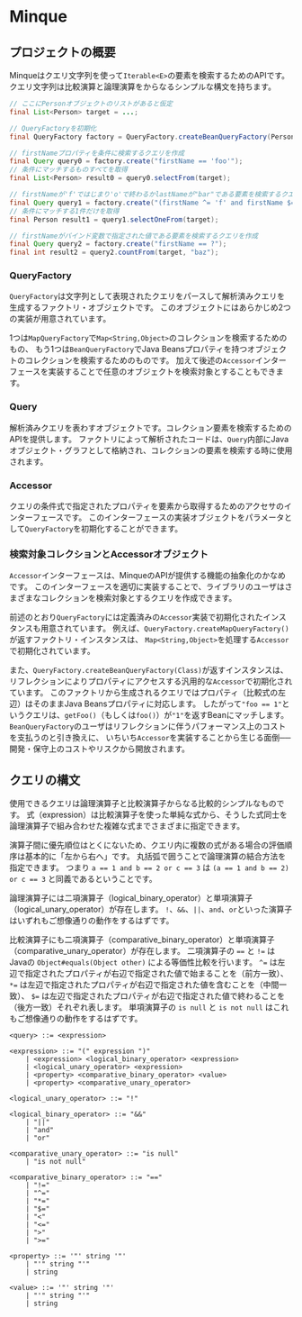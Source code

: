 # Minque

## プロジェクトの概要

Minqueはクエリ文字列を使って`Iterable<E>`の要素を検索するためのAPIです。
クエリ文字列は比較演算と論理演算をからなるシンプルな構文を持ちます。

```java
// ここにPersonオブジェクトのリストがあると仮定
final List<Person> target = ...;

// QueryFactoryを初期化
final QueryFactory factory = QueryFactory.createBeanQueryFactory(Person.class);

// firstNameプロパティを条件に検索するクエリを作成
final Query query0 = factory.create("firstName == 'foo'");
// 条件にマッチするものすべてを取得
final List<Person> result0 = query0.selectFrom(target);

// firstNameが'f'ではじまり'o'で終わるかlastNameが"bar"である要素を検索するクエリを作成
final Query query1 = factory.create("(firstName ^= 'f' and firstName $= 'o') or lastName == 'bar'");
// 条件にマッチする1件だけを取得
final Person result1 = query1.selectOneFrom(target);

// firstNameがバインド変数で指定された値である要素を検索するクエリを作成
final Query query2 = factory.create("firstName == ?");
final int result2 = query2.countFrom(target, "baz");
```

### QueryFactory

`QueryFactory`は文字列として表現されたクエリをパースして解析済みクエリを生成するファクトリ・オブジェクトです。
このオブジェクトにはあらかじめ2つの実装が用意されています。

1つは`MapQueryFactory`で`Map<String,Object>`のコレクションを検索するためのもの、
もう1つは`BeanQueryFactory`でJava Beansプロパティを持つオブジェクトのコレクションを検索するためのものです。
加えて後述の`Accessor`インターフェースを実装することで任意のオブジェクトを検索対象とすることもできます。

### Query

解析済みクエリを表わすオブジェクトです。コレクション要素を検索するためのAPIを提供します。
ファクトリによって解析されたコードは、`Query`内部にJavaオブジェクト・グラフとして格納され、コレクションの要素を検索する時に使用されます。

### Accessor

クエリの条件式で指定されたプロパティを要素から取得するためのアクセサのインターフェースです。
このインターフェースの実装オブジェクトをパラメータとして`QueryFactory`を初期化することができます。

### 検索対象コレクションとAccessorオブジェクト

`Accessor`インターフェースは、MinqueのAPIが提供する機能の抽象化のかなめです。
このインターフェースを適切に実装することで、ライブラリのユーザはさまざまなコレクションを検索対象とするクエリを作成できます。

前述のとおり`QueryFactory`には定義済みの`Accessor`実装で初期化されたインスタンスも用意されています。
例えば、`QueryFactory.createMapQueryFactory()`が返すファクトリ・インスタンスは、
`Map<String,Object>`を処理する`Accessor`で初期化されています。

また、`QueryFactory.createBeanQueryFactory(Class)`が返すインスタンスは、
リフレクションによりプロパティにアクセスする汎用的な`Accessor`で初期化されています。
このファクトリから生成されるクエリではプロパティ（比較式の左辺）はそのままJava Beansプロパティに対応します。
したがって`"foo == 1"`というクエリは、`getFoo()`（もしくは`foo()`）が`"1"`を返すBeanにマッチします。
`BeanQueryFactory`のユーザはリフレクションに伴うパフォーマンス上のコストを支払うのと引き換えに、
いちいち`Accessor`を実装することから生じる面倒──開発・保守上のコストやリスクから開放されます。

## クエリの構文

使用できるクエリは論理演算子と比較演算子からなる比較的シンプルなものです。
式（expression）は比較演算子を使った単純な式から、そうした式同士を論理演算子で組み合わせた複雑な式までさまざまに指定できます。

演算子間に優先順位はとくにないため、クエリ内に複数の式がある場合の評価順序は基本的に「左から右へ」です。
丸括弧で囲うことで論理演算の結合方法を指定できます。
つまり `a == 1 and b == 2 or c == 3` は `(a == 1 and b == 2) or c == 3` と同義であるということです。

論理演算子には二項演算子（logical_binary_operator）と単項演算子（logical_unary_operator）が存在します。
`!`、`&&`、`||`、`and`、`or`といった演算子はいずれもご想像通りの動作をするはずです。

比較演算子にも二項演算子（comparative_binary_operator）と単項演算子（comparative_unary_operator）が存在します。
二項演算子の `==` と `!=` はJavaの `Object#equals(Object other)` による等価性比較を行います。
`^=` は左辺で指定されたプロパティが右辺で指定された値で始まることを（前方一致）、
`*=` は左辺で指定されたプロパティが右辺で指定された値を含むことを（中間一致）、
`$=` は左辺で指定されたプロパティが右辺で指定された値で終わることを（後方一致）それぞれ表します。
単項演算子の `is null` と `is not null` はこれもご想像通りの動作をするはずです。

```bnf
<query> ::= <expression>

<expression> ::= "(" expression ")" 
	| <expression> <logical_binary_operator> <expression>
	| <logical_unary_operator> <expression>
	| <property> <comparative_binary_operator> <value>
	| <property> <comparative_unary_operator>

<logical_unary_operator> ::= "!"

<logical_binary_operator> ::= "&&"
	| "||"
	| "and"
	| "or"

<comparative_unary_operator> ::= "is null"
	| "is not null"

<comparative_binary_operator> ::= "=="
	| "!="
	| "^="
	| "*="
	| "$="
	| "<"
	| "<="
	| ">"
	| ">="

<property> ::= '"' string '"'
	| "'" string "'"
	| string

<value> ::= '"' string '"'
	| "'" string "'"
	| string
```



